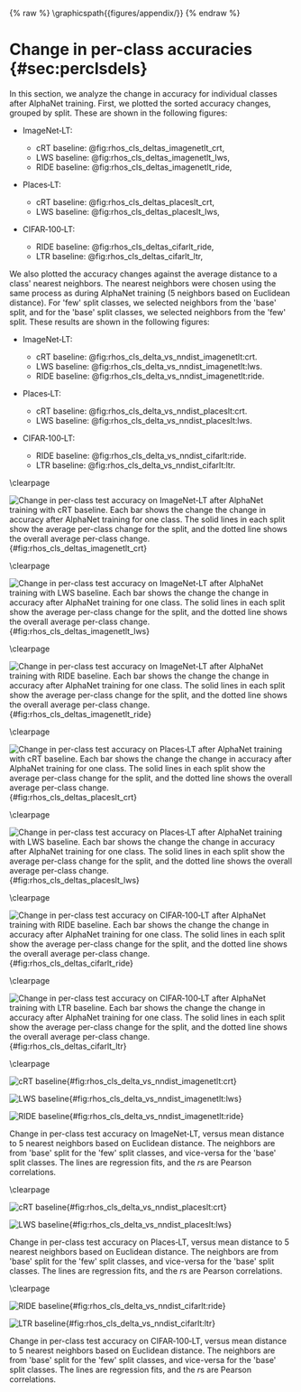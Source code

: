 {% raw %}
\graphicspath{{figures/appendix/}}
{% endraw %}

# Change in per-class accuracies {#sec:perclsdels}

In this section, we analyze the change in accuracy for individual
classes after AlphaNet training. First, we plotted the sorted accuracy
changes, grouped by split. These are shown in the following figures:

* ImageNet‑LT:
  * cRT baseline: @fig:rhos_cls_deltas_imagenetlt_crt,
  * LWS baseline: @fig:rhos_cls_deltas_imagenetlt_lws,
  * RIDE baseline: @fig:rhos_cls_deltas_imagenetlt_ride,

* Places‑LT:
  * cRT baseline: @fig:rhos_cls_deltas_placeslt_crt,
  * LWS baseline: @fig:rhos_cls_deltas_placeslt_lws,

* CIFAR‑100‑LT:
  * RIDE baseline: @fig:rhos_cls_deltas_cifarlt_ride,
  * LTR baseline: @fig:rhos_cls_deltas_cifarlt_ltr,

We also plotted the accuracy changes against the average distance to a
class' nearest neighbors. The nearest neighbors were chosen using the
same process as during AlphaNet training (5 neighbors based on Euclidean
distance). For 'few' split classes, we selected neighbors from the
'base' split, and for the 'base' split classes, we selected neighbors
from the 'few' split. These results are shown in the following figures:

* ImageNet‑LT:

  * cRT baseline: @fig:rhos_cls_delta_vs_nndist_imagenetlt:crt.
  * LWS baseline: @fig:rhos_cls_delta_vs_nndist_imagenetlt:lws.
  * RIDE baseline: @fig:rhos_cls_delta_vs_nndist_imagenetlt:ride.

* Places‑LT:

  * cRT baseline: @fig:rhos_cls_delta_vs_nndist_placeslt:crt.
  * LWS baseline: @fig:rhos_cls_delta_vs_nndist_placeslt:lws.

* CIFAR‑100‑LT:

  * RIDE baseline: @fig:rhos_cls_delta_vs_nndist_cifarlt:ride.
  * LTR baseline: @fig:rhos_cls_delta_vs_nndist_cifarlt:ltr.

\clearpage

![Change in per-class test accuracy on ImageNet‑LT after AlphaNet
training with cRT baseline. Each bar shows the change the change in
accuracy after AlphaNet training for one class. The solid lines in each
split show the average per-class change for the split, and the dotted
line shows the overall average per-class
change.](figures/appendix/rhos_cls_deltas_imagenetlt_crt){#fig:rhos_cls_deltas_imagenetlt_crt}

\clearpage

![Change in per-class test accuracy on ImageNet‑LT after AlphaNet
training with LWS baseline. Each bar shows the change the change in
accuracy after AlphaNet training for one class. The solid lines in each
split show the average per-class change for the split, and the dotted
line shows the overall average per-class
change.](figures/appendix/rhos_cls_deltas_imagenetlt_lws){#fig:rhos_cls_deltas_imagenetlt_lws}

\clearpage

![Change in per-class test accuracy on ImageNet‑LT after AlphaNet
training with RIDE baseline. Each bar shows the change the change in
accuracy after AlphaNet training for one class. The solid lines in each
split show the average per-class change for the split, and the dotted
line shows the overall average per-class
change.](figures/appendix/rhos_cls_deltas_imagenetlt_ride){#fig:rhos_cls_deltas_imagenetlt_ride}

\clearpage

![Change in per-class test accuracy on Places‑LT after AlphaNet training
with cRT baseline. Each bar shows the change the change in accuracy
after AlphaNet training for one class. The solid lines in each split
show the average per-class change for the split, and the dotted line
shows the overall average per-class
change.](figures/appendix/rhos_cls_deltas_placeslt_crt){#fig:rhos_cls_deltas_placeslt_crt}

\clearpage

![Change in per-class test accuracy on Places‑LT after AlphaNet training
with LWS baseline. Each bar shows the change the change in accuracy
after AlphaNet training for one class. The solid lines in each split
show the average per-class change for the split, and the dotted line
shows the overall average per-class
change.](figures/appendix/rhos_cls_deltas_placeslt_lws){#fig:rhos_cls_deltas_placeslt_lws}

\clearpage

![Change in per-class test accuracy on CIFAR‑100‑LT after AlphaNet
training with RIDE baseline. Each bar shows the change the change in
accuracy after AlphaNet training for one class. The solid lines in each
split show the average per-class change for the split, and the dotted
line shows the overall average per-class
change.](figures/appendix/rhos_cls_deltas_cifarlt_ride){#fig:rhos_cls_deltas_cifarlt_ride}

\clearpage

![Change in per-class test accuracy on CIFAR‑100‑LT after AlphaNet
training with LTR baseline. Each bar shows the change the change in
accuracy after AlphaNet training for one class. The solid lines in each
split show the average per-class change for the split, and the dotted
line shows the overall average per-class
change.](figures/appendix/rhos_cls_deltas_cifarlt_ltr){#fig:rhos_cls_deltas_cifarlt_ltr}

\clearpage

<div id="fig:rhos_cls_delta_vs_nndist_imagenetlt">

![cRT
baseline](figures/appendix/rhos_cls_delta_vs_nndist_imagenetlt_crt){#fig:rhos_cls_delta_vs_nndist_imagenetlt:crt}

![LWS
baseline](figures/appendix/rhos_cls_delta_vs_nndist_imagenetlt_lws){#fig:rhos_cls_delta_vs_nndist_imagenetlt:lws}

![RIDE
baseline](figures/appendix/rhos_cls_delta_vs_nndist_imagenetlt_ride){#fig:rhos_cls_delta_vs_nndist_imagenetlt:ride}

Change in per-class test accuracy on ImageNet‑LT, versus mean distance
to 5 nearest neighbors based on Euclidean distance. The neighbors are
from 'base' split for the 'few' split classes, and vice-versa for the
'base' split classes. The lines are regression fits, and the $r$s are
Pearson correlations.

</div>

\clearpage

<div id="fig:rhos_cls_delta_vs_nndist_placeslt">

![cRT
baseline](figures/appendix/rhos_cls_delta_vs_nndist_placeslt_crt){#fig:rhos_cls_delta_vs_nndist_placeslt:crt}

![LWS
baseline](figures/appendix/rhos_cls_delta_vs_nndist_placeslt_lws){#fig:rhos_cls_delta_vs_nndist_placeslt:lws}

Change in per-class test accuracy on Places‑LT, versus mean distance to
5 nearest neighbors based on Euclidean distance. The neighbors are from
'base' split for the 'few' split classes, and vice-versa for the 'base'
split classes. The lines are regression fits, and the $r$s are Pearson
correlations.

</div>

\clearpage

<div id="fig:rhos_cls_delta_vs_nndist_cifarlt">

![RIDE
baseline](figures/appendix/rhos_cls_delta_vs_nndist_cifarlt_ride){#fig:rhos_cls_delta_vs_nndist_cifarlt:ride}

![LTR
baseline](figures/appendix/rhos_cls_delta_vs_nndist_cifarlt_ltr){#fig:rhos_cls_delta_vs_nndist_cifarlt:ltr}

Change in per-class test accuracy on CIFAR‑100‑LT, versus mean distance
to 5 nearest neighbors based on Euclidean distance. The neighbors are
from 'base' split for the 'few' split classes, and vice-versa for the
'base' split classes. The lines are regression fits, and the $r$s are
Pearson correlations.

</div>

